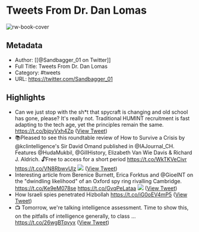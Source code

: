 # Tweets From Dr. Dan Lomas

![rw-book-cover](https://pbs.twimg.com/profile_images/1815759169691013120/j5yHnFTa.jpg)

## Metadata
- Author: [[@Sandbagger_01 on Twitter]]
- Full Title: Tweets From Dr. Dan Lomas
- Category: #tweets
- URL: https://twitter.com/Sandbagger_01

## Highlights
- Can we just stop with the sh*t that spycraft is changing and old school has gone, please? It's really not. Traditional HUMINT recruitment is fast adapting to the tech age, yet the principles remain the same. 
  https://t.co/bjpyVxh4Zp ([View Tweet](https://twitter.com/Sandbagger_01/status/1701618808459243730))
- 📚Pleased to see this roundtable review of How to Survive a Crisis by @kclintelligence's Sir David Omand published in @IAJournal_CH. 
  Features @HudaMukbil, @GillHistory, Elizabeth Van Wie Davis & Richard J. Aldrich. 
  🔓Free to access for a short period
  https://t.co/WkTKVeCivr https://t.co/VN8RbwvUlz
  ![](https://pbs.twimg.com/media/F50k-2fXwAADEQq.png) ([View Tweet](https://twitter.com/Sandbagger_01/status/1701558684130619606))
- Interesting article from Berenice Burnett, Erica Forktus and @GioeINT on the "dwindling likelihood" of an Oxford spy ring rivalling Cambridge. 
  https://t.co/Ke9eM078se https://t.co/GvqPeLataa
  ![](https://pbs.twimg.com/media/F6ouAMDXsAAiSsi.png) ([View Tweet](https://twitter.com/Sandbagger_01/status/1705226004862587342))
- How Israeli spies penetrated Hizbollah
  https://t.co/iG0oEV4mP5 ([View Tweet](https://twitter.com/Sandbagger_01/status/1841145187860394061))
- 📺 Tomorrow, we're talking intelligence assessment. Time to show this, on the pitfalls of intelligence generally, to class ... https://t.co/26wgBTqvyx ([View Tweet](https://twitter.com/Sandbagger_01/status/1848445472609902798))

